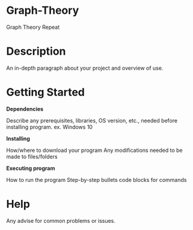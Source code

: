 # Graph-Theory
Graph Theory Repeat

# Description

An in-depth paragraph about your project and overview of use.

# Getting Started

**Dependencies**

Describe any prerequisites, libraries, OS version, etc., needed before installing program.
ex. Windows 10

**Installing**

How/where to download your program
Any modifications needed to be made to files/folders

**Executing program**

How to run the program
Step-by-step bullets
code blocks for commands

# Help

Any advise for common problems or issues.
